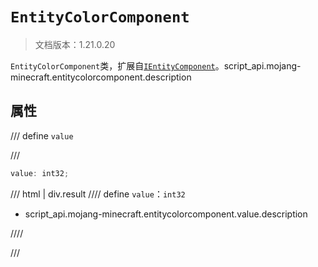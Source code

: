 # `EntityColorComponent`

> 文档版本：1.21.0.20

`EntityColorComponent`类，扩展自[`IEntityComponent`](./ientitycomponent.md)。script_api.mojang-minecraft.entitycolorcomponent.description

## 属性

/// define
`value`


///

```js
value: int32;
```

/// html | div.result
//// define
`value`：`int32`

- script_api.mojang-minecraft.entitycolorcomponent.value.description


////

///

